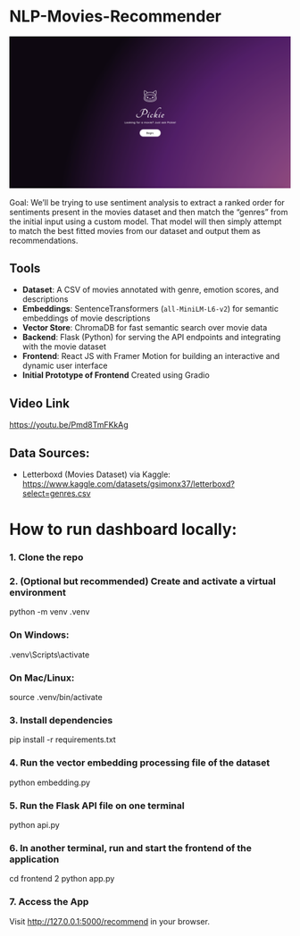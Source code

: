 # NLP-Movies-Recommender
![screenshot](frontend_page.png)

Goal:
We’ll be trying to use sentiment analysis to extract a ranked order for sentiments present in the movies dataset
and then match the “genres” from the initial input using a custom model. That model will then simply
attempt to match the best fitted movies from our dataset and output them as recommendations.

## Tools
- **Dataset**: A CSV of movies annotated with genre, emotion scores, and descriptions
- **Embeddings**: SentenceTransformers (`all-MiniLM-L6-v2`) for semantic embeddings of movie descriptions
- **Vector Store**: ChromaDB for fast semantic search over movie data
- **Backend**: Flask (Python) for serving the API endpoints and integrating with the movie dataset
- **Frontend**: React JS with Framer Motion for building an interactive and dynamic user interface
- **Initial Prototype of Frontend** Created using Gradio

## Video Link
https://youtu.be/Pmd8TmFKkAg

## Data Sources:
- Letterboxd (Movies Dataset) via Kaggle:
https://www.kaggle.com/datasets/gsimonx37/letterboxd?select=genres.csv

# How to run dashboard locally:
### 1. Clone the repo

### 2. (Optional but recommended) Create and activate a virtual environment
python -m venv .venv
### On Windows:
.venv\Scripts\activate
### On Mac/Linux:
source .venv/bin/activate

### 3. Install dependencies
pip install -r requirements.txt

### 4. Run the vector embedding processing file of the dataset
python embedding.py

### 5. Run the Flask API file on one terminal
python api.py

### 6. In another terminal, run and start the frontend of the application
cd frontend 2
python app.py

### 7. Access the App
Visit http://127.0.0.1:5000/recommend in your browser.

